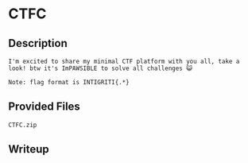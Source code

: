 # CTFC

## Description
```
I'm excited to share my minimal CTF platform with you all, take a look! btw it's ImPAWSIBLE to solve all challenges 😺

Note: flag format is INTIGRITI{.*}
```

## Provided Files
`CTFC.zip`

## Writeup

